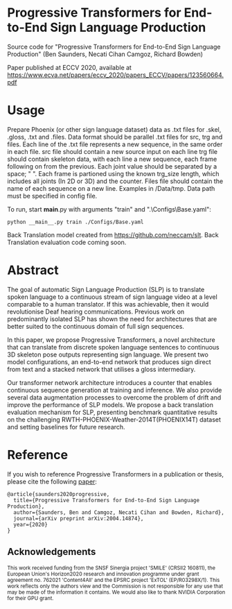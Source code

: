# Progressive Transformers for End-to-End Sign Language Production

Source code for "Progressive Transformers for End-to-End Sign Language Production" (Ben Saunders, Necati Cihan Camgoz, Richard Bowden) 

Paper published at ECCV 2020, available at https://www.ecva.net/papers/eccv_2020/papers_ECCV/papers/123560664.pdf


# Usage

Prepare Phoenix (or other sign language dataset) data as .txt files for .skel, .gloss, .txt and .files. Data format should be parallel .txt files for src, trg and files. Each line of the .txt file represents a new sequence, in the same order in each file. src file should contain a new source input on each line
trg file should contain skeleton data, with each line a new sequence, each frame following on from the previous. Each joint value should be separated by a space; " ". Each frame is partioned using the known trg_size length, which includes all joints (In 2D or 3D) and the counter. Files file should contain the name of each sequence on a new line. Examples in /Data/tmp. Data path must be specified in config file.

To run, start __main__.py with arguments "train" and ".\Configs\Base.yaml":

`python __main__.py train ./Configs/Base.yaml` 

Back Translation model created from https://github.com/neccam/slt. Back Translation evaluation code coming soon.

# Abstract

The goal of automatic Sign Language Production (SLP) is to translate spoken language to a continuous stream of sign language video at a level comparable to a human translator. If this was achievable, then it would revolutionise Deaf hearing communications. Previous work on predominantly isolated SLP has shown the need for architectures that are better suited to the continuous domain of full sign sequences.

In this paper, we propose Progressive Transformers, a novel architecture that can translate from discrete spoken language sentences to continuous 3D skeleton pose outputs representing sign language. We present two model configurations, an end-to-end network that produces sign direct from text and a stacked network that utilises a gloss intermediary.

Our transformer network architecture introduces a counter that enables continuous sequence generation at training and inference. We also provide several data augmentation processes to overcome the problem of drift and improve the performance of SLP models. We propose a back translation evaluation mechanism for SLP, presenting benchmark quantitative results on the challenging RWTH-PHOENIX-Weather-2014T(PHOENIX14T) dataset and setting baselines for future research.


# Reference

If you wish to reference Progressive Transformers in a publication or thesis, please cite the following [paper](https://arxiv.org/abs/2004.14874):

```
@article{saunders2020progressive,
  title={Progressive Transformers for End-to-End Sign Language Production},
  author={Saunders, Ben and Camgoz, Necati Cihan and Bowden, Richard},
  journal={arXiv preprint arXiv:2004.14874},
  year={2020}
}
```

## Acknowledgements
<sub>This work received funding from the SNSF Sinergia project 'SMILE' (CRSII2 160811), the European Union's Horizon2020 research and innovation programme under grant agreement no. 762021 'Content4All' and the EPSRC project 'ExTOL' (EP/R03298X/1). This work reflects only the authors view and the Commission is not responsible for any use that may be made of the information it contains. We would also like to thank NVIDIA Corporation for their GPU grant. </sub>
